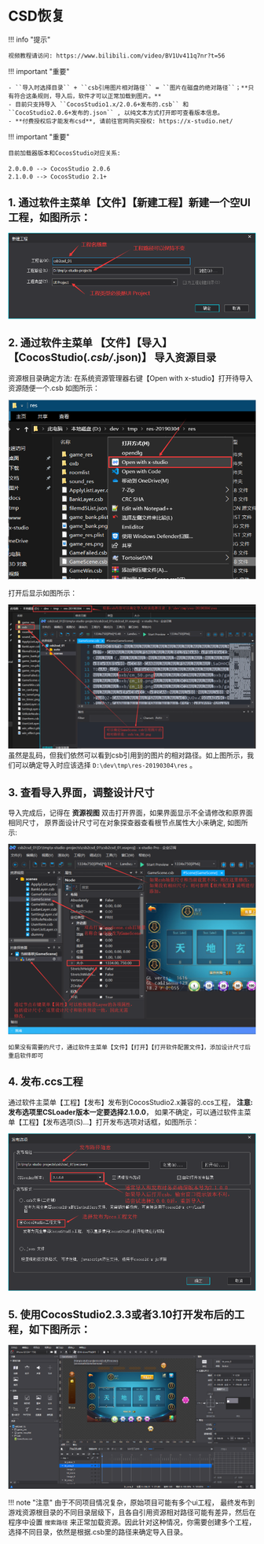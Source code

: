 # CSD恢复

!!! info "提示"

    视频教程请访问: https://www.bilibili.com/video/BV1Uv411q7nr?t=56

!!! important "重要"

    - ``导入时选择目录`` + ``csb引用图片相对路径`` = ``图片在磁盘的绝对路径``；**只有符合这条规则，导入后，软件才可以正常加载到图片。**
    - 目前只支持导入 ``CocosStudio1.x/2.0.6+发布的.csb`` 和 ``CocoStudio2.0.6+发布的.json`` , 以纯文本方式打开即可查看版本信息。
    - **付费授权后才能发布csd**, 请前往官网购买授权: https://x-studio.net/
    
!!! important "重要"
    
    目前加载器版本和CocosStudio对应关系:  
    
    2.0.0.0 --> CocosStudio 2.0.6
    2.1.0.0 --> CocosStudio 2.1+
    

## 1. 通过软件主菜单【文件】【新建工程】新建一个空UI工程，如图所示：

   ![image](../assets/images/c3s2_01.png)

## 2. 通过软件主菜单 【文件】【导入】【CocosStudio(*.csb/*.json)】 导入资源目录

   资源根目录确定方法: 在系统资源管理器右键【Open with x-studio】打开待导入资源随便一个.csb
   如图所示：

   ![image](../assets/images/c3s2_02a.png)

   打开后显示如图所示：

   ![image](../assets/images/c3s2_02b.png)
   虽然是乱码，但我们依然可以看到csb引用到的图片的相对路径。如上图所示，我们可以确定导入时应该选择
   ``D:\dev\tmp\res-20190304\res`` 。

## 3. 查看导入界面，调整设计尺寸

   导入完成后，记得在 **资源视图** 双击打开界面，如果界面显示不全请修改和原界面相同尺寸，
   原界面设计尺寸可在对象探查器查看根节点属性大小来确定, 如图所示:

   ![image](../assets/images/c3s2_03.png)

   ``如果没有需要的尺寸，通过软件主菜单【文件】【打开】【打开软件配置文件】，添加设计尺寸后重启软件即可``

## 4. 发布.ccs工程
   通过软件主菜单【工程】【发布】发布到CocosStudio2.x兼容的.ccs工程，
   **注意: 发布选项里CSLoader版本一定要选择2.1.0.0**，
   如果不确定，可以通过软件主菜单【工程】【发布选项(S)...】打开发布选项对话框，如图所示：

   ![image](../assets/images/c3s2_04.png)

## 5. 使用CocosStudio2.3.3或者3.10打开发布后的工程，如下图所示：

   ![image](../assets/images/c3s2_05.png)

!!! note "注意"
    由于不同项目情况复杂，原始项目可能有多个ui工程， 最终发布到游戏资源根目录的不同目录层级下，且各自引用资源相对路径可能有差异，然后在程序中设置 `搜索路径` 来正常加载资源。因此针对这种情况，你需要创建多个工程，选择不同目录，依然是根据.csb里的路径来确定导入目录。
